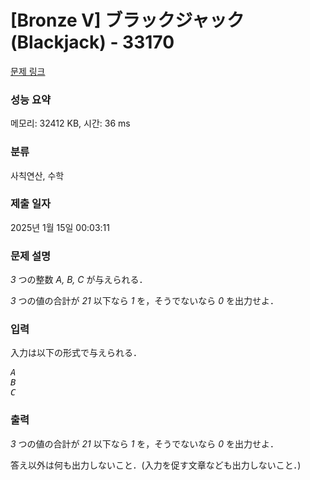 # [Bronze V] ブラックジャック (Blackjack) - 33170 

[문제 링크](https://www.acmicpc.net/problem/33170) 

### 성능 요약

메모리: 32412 KB, 시간: 36 ms

### 분류

사칙연산, 수학

### 제출 일자

2025년 1월 15일 00:03:11

### 문제 설명

<p><var>3</var> つの整数 <var>A, B, C</var> が与えられる．</p>

<p><var>3</var> つの値の合計が <var>21</var> 以下なら <var>1</var> を，そうでないなら <var>0</var> を出力せよ．</p>

### 입력 

 <p>入力は以下の形式で与えられる．</p>

<pre><var>A</var>
<var>B</var>
<var>C</var></pre>

### 출력 

 <p><var>3</var> つの値の合計が <var>21</var> 以下なら <var>1</var> を，そうでないなら <var>0</var> を出力せよ．</p>

<p>答え以外は何も出力しないこと．(入力を促す文章なども出力しないこと．)</p>

